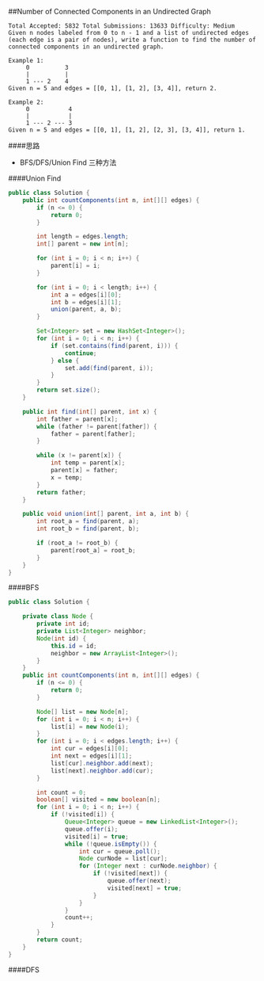 ##Number of Connected Components in an Undirected Graph

	Total Accepted: 5832 Total Submissions: 13633 Difficulty: Medium
	Given n nodes labeled from 0 to n - 1 and a list of undirected edges (each edge is a pair of nodes), write a function to find the number of connected components in an undirected graph.

	Example 1:
	     0          3
	     |          |
	     1 --- 2    4
	Given n = 5 and edges = [[0, 1], [1, 2], [3, 4]], return 2.

	Example 2:
	     0           4
	     |           |
	     1 --- 2 --- 3
	Given n = 5 and edges = [[0, 1], [1, 2], [2, 3], [3, 4]], return 1.

####思路
- BFS/DFS/Union Find 三种方法

####Union Find
```java
public class Solution {
    public int countComponents(int n, int[][] edges) {
        if (n <= 0) {
            return 0;
        }

        int length = edges.length;
        int[] parent = new int[n];

        for (int i = 0; i < n; i++) {
            parent[i] = i;
        }

        for (int i = 0; i < length; i++) {
            int a = edges[i][0];
            int b = edges[i][1];
            union(parent, a, b);
        }

        Set<Integer> set = new HashSet<Integer>();
        for (int i = 0; i < n; i++) {
            if (set.contains(find(parent, i))) {
                continue;
            } else {
                set.add(find(parent, i));
            }
        }
        return set.size();
    }

    public int find(int[] parent, int x) {
        int father = parent[x];
        while (father != parent[father]) {
            father = parent[father];
        }

        while (x != parent[x]) {
            int temp = parent[x];
            parent[x] = father;
            x = temp;
        }
        return father;
    }

    public void union(int[] parent, int a, int b) {
        int root_a = find(parent, a);
        int root_b = find(parent, b);

        if (root_a != root_b) {
            parent[root_a] = root_b;
        }
    }
}
```

####BFS
```java
public class Solution {

    private class Node {
        private int id;
        private List<Integer> neighbor;
        Node(int id) {
            this.id = id;
            neighbor = new ArrayList<Integer>();
        }
    }
    public int countComponents(int n, int[][] edges) {
        if (n <= 0) {
            return 0;
        }

        Node[] list = new Node[n];
        for (int i = 0; i < n; i++) {
            list[i] = new Node(i);
        }
        for (int i = 0; i < edges.length; i++) {
            int cur = edges[i][0];
            int next = edges[i][1];
            list[cur].neighbor.add(next);
            list[next].neighbor.add(cur);
        }

        int count = 0;
        boolean[] visited = new boolean[n];
        for (int i = 0; i < n; i++) {
            if (!visited[i]) {
                Queue<Integer> queue = new LinkedList<Integer>();
                queue.offer(i);
                visited[i] = true;
                while (!queue.isEmpty()) {
                    int cur = queue.poll();
                    Node curNode = list[cur];
                    for (Integer next : curNode.neighbor) {
                        if (!visited[next]) {
                            queue.offer(next);
                            visited[next] = true;
                        }
                    }
                }
                count++;
            }
        }
        return count;
    }
}
```

####DFS
